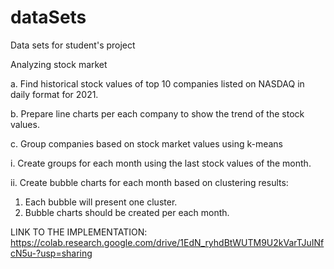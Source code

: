 # dataSets
Data sets for student's project


Analyzing stock market

a. Find historical stock values of top 10 companies listed on NASDAQ
in daily format for 2021.

b. Prepare line charts per each company to show the trend of the stock
values.

c. Group companies based on stock market values using k-means

i. Create groups for each month using the last stock values of the
month.

ii. Create bubble charts for each month based on clustering results:
1. Each bubble will present one cluster.
2. Bubble charts should be created per each month.



LINK TO THE IMPLEMENTATION: https://colab.research.google.com/drive/1EdN_ryhdBtWUTM9U2kVarTJuINfcN5u-?usp=sharing
